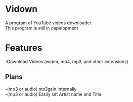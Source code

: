 # Vidown
A program of YouTube videos downloader.<br>
This program is still in depelopment

# Features
-Download Videos (webm, mp4, mp3, and other extensions)<br>
## Plans
-(mp3 or audio) mp3gain Internally<br>
-(mp3 or audio) Easily set Artist name and Title<br>
